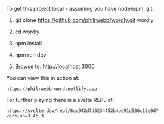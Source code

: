 To get this project local - assuming you have node/npm, git:

1. git clone https://github.com/philrwebb/wordly.git wordly

2. cd wordly

3. npm install

4. npm run dev

5. Browse to: http://localhost:3000

You can view this in action at:

	https://philrwebb-word.netlify.app

For further playing there is a svelte REPL at:

	https://svelte.dev/repl/6ac942d7d5234452b4be91d536c13e0d?version=3.46.3
